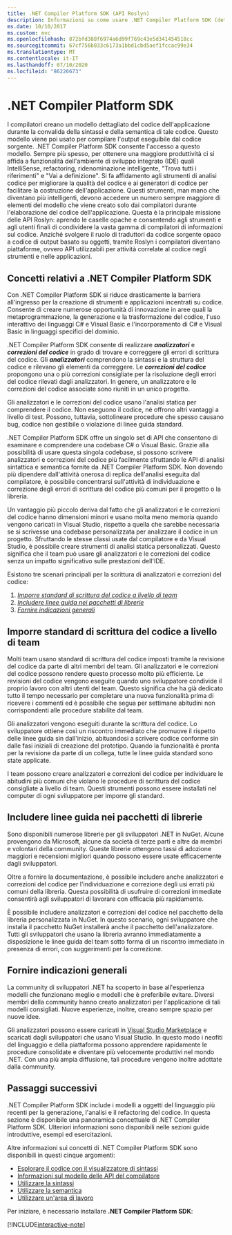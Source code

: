 ```yaml
---
title: .NET Compiler Platform SDK (API Roslyn)
description: Informazioni su come usare .NET Compiler Platform SDK (detto anche API Roslyn) per analizzare il codice .NET, individuare gli errori e risolverli.
ms.date: 10/10/2017
ms.custom: mvc
ms.openlocfilehash: 872bfd388f6974a6d99f769c43e5d341454518cc
ms.sourcegitcommit: 67cf756b033c6173a1bbd1cbd5aef1fccac99e34
ms.translationtype: MT
ms.contentlocale: it-IT
ms.lasthandoff: 07/10/2020
ms.locfileid: "86226673"
---
```

# <a name="the-net-compiler-platform-sdk"></a>.NET Compiler Platform SDK

I compilatori creano un modello dettagliato del codice dell'applicazione durante la convalida della sintassi e della semantica di tale codice. Questo modello viene poi usato per compilare l'output eseguibile dal codice sorgente. .NET Compiler Platform SDK consente l'accesso a questo modello. Sempre più spesso, per ottenere una maggiore produttività ci si affida a funzionalità dell'ambiente di sviluppo integrato (IDE) quali IntelliSense, refactoring, ridenominazione intelligente, "Trova tutti i riferimenti" e "Vai a definizione". Si fa affidamento agli strumenti di analisi codice per migliorare la qualità del codice e ai generatori di codice per facilitare la costruzione dell'applicazione. Questi strumenti, man mano che diventano più intelligenti, devono accedere un numero sempre maggiore di elementi del modello che viene creato solo dai compilatori durante l'elaborazione del codice dell'applicazione. Questa è la principale missione delle API Roslyn: aprendo le caselle opache e consentendo agli strumenti e agli utenti finali di condividere la vasta gamma di compilatori di informazioni sul codice.
Anziché svolgere il ruolo di traduttori da codice sorgente opaco a codice di output basato su oggetti, tramite Roslyn i compilatori diventano piattaforme, ovvero API utilizzabili per attività correlate al codice negli strumenti e nelle applicazioni.

## <a name="net-compiler-platform-sdk-concepts"></a>Concetti relativi a .NET Compiler Platform SDK

Con .NET Compiler Platform SDK si riduce drasticamente la barriera all'ingresso per la creazione di strumenti e applicazioni incentrati su codice. Consente di creare numerose opportunità di innovazione in aree quali la metaprogrammazione, la generazione e la trasformazione del codice, l'uso interattivo dei linguaggi C# e Visual Basic e l'incorporamento di C# e Visual Basic in linguaggi specifici del dominio.

.NET Compiler Platform SDK consente di realizzare ***analizzatori*** e ***correzioni del codice*** in grado di trovare e correggere gli errori di scrittura del codice. Gli ***analizzatori*** comprendono la sintassi e la struttura del codice e rilevano gli elementi da correggere. Le ***correzioni del codice*** propongono una o più correzioni consigliate per la risoluzione degli errori del codice rilevati dagli analizzatori. In genere, un analizzatore e le correzioni del codice associate sono riuniti in un unico progetto.

Gli analizzatori e le correzioni del codice usano l'analisi statica per comprendere il codice. Non eseguono il codice, né offrono altri vantaggi a livello di test. Possono, tuttavia, sottolineare procedure che spesso causano bug, codice non gestibile o violazione di linee guida standard.

.NET Compiler Platform SDK offre un singolo set di API che consentono di esaminare e comprendere una codebase C# o Visual Basic. Grazie alla possibilità di usare questa singola codebase, si possono scrivere analizzatori e correzioni del codice più facilmente sfruttando le API di analisi sintattica e semantica fornite da .NET Compiler Platform SDK. Non dovendo più dipendere dall'attività onerosa di replica dell'analisi eseguita dal compilatore, è possibile concentrarsi sull'attività di individuazione e correzione degli errori di scrittura del codice più comuni per il progetto o la libreria.

Un vantaggio più piccolo deriva dal fatto che gli analizzatori e le correzioni del codice hanno dimensioni minori e usano molta meno memoria quando vengono caricati in Visual Studio, rispetto a quella che sarebbe necessaria se si scrivesse una codebase personalizzata per analizzare il codice in un progetto. Sfruttando le stesse classi usate dal compilatore e da Visual Studio, è possibile creare strumenti di analisi statica personalizzati. Questo significa che il team può usare gli analizzatori e le correzioni del codice senza un impatto significativo sulle prestazioni dell'IDE.

Esistono tre scenari principali per la scrittura di analizzatori e correzioni del codice:

1. [*Imporre standard di scrittura del codice a livello di team*](#enforce-team-coding-standards)
1. [*Includere linee guida nei pacchetti di librerie*](#provide-guidance-with-library-packages)
1. [*Fornire indicazioni generali*](#provide-general-guidance)

## <a name="enforce-team-coding-standards"></a>Imporre standard di scrittura del codice a livello di team

Molti team usano standard di scrittura del codice imposti tramite la revisione del codice da parte di altri membri del team. Gli analizzatori e le correzioni del codice possono rendere questo processo molto più efficiente. Le revisioni del codice vengono eseguite quando uno sviluppatore condivide il proprio lavoro con altri utenti del team. Questo significa che ha già dedicato tutto il tempo necessario per completare una nuova funzionalità prima di ricevere i commenti ed è possibile che segua per settimane abitudini non corrispondenti alle procedure stabilite dal team.

Gli analizzatori vengono eseguiti durante la scrittura del codice. Lo sviluppatore ottiene così un riscontro immediato che promuove il rispetto delle linee guida sin dall'inizio, abituandosi a scrivere codice conforme sin dalle fasi iniziali di creazione del prototipo. Quando la funzionalità è pronta per la revisione da parte di un collega, tutte le linee guida standard sono state applicate.

I team possono creare analizzatori e correzioni del codice per individuare le abitudini più comuni che violano le procedure di scrittura del codice consigliate a livello di team. Questi strumenti possono essere installati nel computer di ogni sviluppatore per imporre gli standard.

## <a name="provide-guidance-with-library-packages"></a>Includere linee guida nei pacchetti di librerie

Sono disponibili numerose librerie per gli sviluppatori .NET in NuGet.
Alcune provengono da Microsoft, alcune da società di terze parti e altre da membri e volontari della community. Queste librerie ottengono tassi di adozione maggiori e recensioni migliori quando possono essere usate efficacemente dagli sviluppatori.

Oltre a fornire la documentazione, è possibile includere anche analizzatori e correzioni del codice per l'individuazione e correzione degli usi errati più comuni della libreria. Questa possibilità di usufruire di correzioni immediate consentirà agli sviluppatori di lavorare con efficacia più rapidamente.

È possibile includere analizzatori e correzioni del codice nel pacchetto della libreria personalizzata in NuGet. In questo scenario, ogni sviluppatore che installa il pacchetto NuGet installerà anche il pacchetto dell'analizzatore. Tutti gli sviluppatori che usano la libreria avranno immediatamente a disposizione le linee guida del team sotto forma di un riscontro immediato in presenza di errori, con suggerimenti per la correzione.

## <a name="provide-general-guidance"></a>Fornire indicazioni generali

La community di sviluppatori .NET ha scoperto in base all'esperienza modelli che funzionano meglio e modelli che è preferibile evitare. Diversi membri della community hanno creato analizzatori per l'applicazione di tali modelli consigliati. Nuove esperienze, inoltre, creano sempre spazio per nuove idee.

Gli analizzatori possono essere caricati in [Visual Studio Marketplace](https://marketplace.visualstudio.com/vs) e scaricati dagli sviluppatori che usano Visual Studio. In questo modo i neofiti del linguaggio e della piattaforma possono apprendere rapidamente le procedure consolidate e diventare più velocemente produttivi nel mondo .NET. Con una più ampia diffusione, tali procedure vengono inoltre adottate dalla community.

## <a name="next-steps"></a>Passaggi successivi

.NET Compiler Platform SDK include i modelli a oggetti del linguaggio più recenti per la generazione, l'analisi e il refactoring del codice. In questa sezione è disponibile una panoramica concettuale di .NET Compiler Platform SDK. Ulteriori informazioni sono disponibili nelle sezioni guide introduttive, esempi ed esercitazioni.

Altre informazioni sui concetti di .NET Compiler Platform SDK sono disponibili in questi cinque argomenti:

- [Esplorare il codice con il visualizzatore di sintassi](syntax-visualizer.md)
- [Informazioni sul modello delle API del compilatore](compiler-api-model.md)
- [Utilizzare la sintassi](work-with-syntax.md)
- [Utilizzare la semantica](work-with-semantics.md)
- [Utilizzare un'area di lavoro](work-with-workspace.md)

Per iniziare, è necessario installare **.NET Compiler Platform SDK**:

[!INCLUDE[interactive-note](~/includes/roslyn-installation.md)]

<!--

Turn this on as more of the conceptual content is in place:
- Try the [Quickstarts](quickstart/index.md) to create your first tutorial.
- Experiment with one of the [Tutorials](tutorials/index.md).
- Explore the [Samples](samples/index.md) to see some simple analyzers.
- Read the [Concepts](concepts/index.md) to understand the ideas behind analyzers and code fixes.

-->
